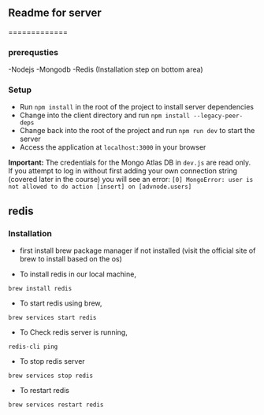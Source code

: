 ## Readme for server
=============

### prerequsties
-Nodejs
-Mongodb
-Redis (Installation step on bottom area)

### Setup

- Run `npm install` in the root of the project to install server dependencies
- Change into the client directory and run `npm install --legacy-peer-deps`
- Change back into the root of the project and run `npm run dev` to start the server
- Access the application at `localhost:3000` in your browser

**Important:**
The credentials for the Mongo Atlas DB in `dev.js` are read only. If you attempt to log in without first adding your own connection string (covered later in the course) you will see an error: `[0] MongoError: user is not allowed to do action [insert] on [advnode.users]`

## redis

### Installation 

- first install brew package manager if not installed
(visit the official site of brew to install based on the os)

- To install redis in our local machine,

```
brew install redis
```

- To start redis using brew,

```
brew services start redis
```

- To Check redis server is running,

```
redis-cli ping
```

- To stop redis server

```
brew services stop redis
```

- To restart redis

```
brew services restart redis
```